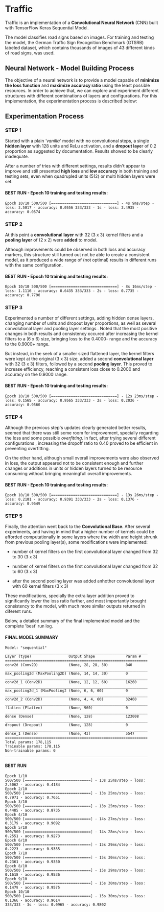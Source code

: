 
# Traffic
Traffic is an implementation of a **Convolutional Neural Network** (CNN) built with TensorFlow Keras Sequential Model.

The model classifies road signs based on images. For training and testing the model, the German Traffic Sign Recognition Benchmark (GTSRB) labeled dataset, which contains thousands of images of 43 different kinds of road signs, was used.

## Neural Network - Model Building Process
The objective of a neural network is to provide a model capable of **minimize the loss function** and **maximize accuracy ratio** using the least possible resources. In order to achieve that, we can explore and experiment different structures with different combinations of layers and configurations. For this implementation, the experimentation process is described below:

## Experimentation Process 
### STEP 1
Started with a plain *'vanilla'* model with no convolutional steps, a single **hidden layer** with 128 units and ReLu activation, and a **dropout laye**r of 0.2 proportion as suggested by documentation. Results showed to be clearly inadequate.

After a number of tries with different settings, results didn't appear to improve and still presented **high loss** and **low accuracy** in both training and testing sets, even when quadrupled units (512) or multi hidden layers were set.

#### BEST RUN - Epoch 10 training and testing results: 

`Epoch 10/10
500/500 [==============================] - 4s 9ms/step - loss: 3.5017 - accuracy: 0.0556
333/333 - 1s - loss: 3.4935 - accuracy: 0.0574`


### STEP 2
At this point a **convolutional layer** with 32 (3 x 3) kernel filters and a **pooling layer** of (2 x 2) were **added** to model. 

Although improvements could be observed in both loss and accuracy markers, this structure still turned out not be able to create a consistent model, as it produced a wide range of (not optimal) results in different runs with the same configuration.

#### BEST RUN - Epoch 10 training and testing results:
`Epoch 10/10
500/500 [==============================] - 8s 16ms/step - loss: 1.1116 - accuracy: 0.6435
333/333 - 2s - loss: 0.7735 - accuracy: 0.7790`

### STEP 3
Experimented a number of different settings, adding hidden dense layers, changing number of units and dropout layer proportions, as well as several convolutional layer and pooling layer settings . Noted that the most positive changes in both results and consistency occured after increasing the kernel filters to a (6 x 6) size, bringing loss to the 0.4000- range and the accuracy to the 0.9000+ range.

But instead, in the seek of a smaller sized flattened layer, the kernel filters were kept at the original (3 x 3) size, added a second **convolutional layer** with 32 (3 x 3) filters, followed by a second **pooling layer**. This proved to increase efficiency, reaching a consistent loss close to 0.2000 and accuracy on the 0.9000 range.

#### BEST RUN - Epoch 10 training and testing results:
`Epoch 10/10
500/500 [==============================] - 12s 23ms/step - loss: 0.1565 - accuracy: 0.9565
333/333 - 2s - loss: 0.2036 - accuracy: 0.9560`

### STEP 4
Although the previous step's updates clearly generated better results, seemed that there was still some room for improvement, specially regarding the loss and some possible *overfitting*. In fact, after trying several different configurations , increasing the dropoff ratio to 0.40 proved to be efficient in preventing overfitting.

On the other hand, although small overall improvements were also observed in loss, the output appeared not to be consistent enough and further changes or additions in units or hidden layers turned to be resource consuming without bringing meaningfull overall improvements.

#### BEST RUN - Epoch 10 training and testing results:
`
Epoch 10/10
500/500 [==============================] - 13s 26ms/step - loss: 0.2101 - accuracy: 0.9391
333/333 - 2s - loss: 0.1376 - accuracy: 0.9649
`

### STEP 5

Finally, the attention went back to the **Convolutional Base**. After several experiments, and having in mind that a higher number of kernels could be afforded computationally in some layers where the width and height shrunk from previous pooling layer(s), some modifications were implemented:

- number of kernel filters on the first convolutional layer changed from 32 to 30 (3 x 3)

- number of kernel filters on the first convolutional layer changed from 32 to 60 (3 x 3)

- after the second pooling layer was added anhother convolutional layer with 60 kernel filters (3 x 3)

These modifications, specially the extra layer addition proved to significantly lower the loss ratio further, and most importantly brought consistency to the model, with much more similar outputs returned in diferent runs.

Below, a detailed summary of the final implemented model and the complete 'best' run log.

#### FINAL MODEL SUMMARY

```
Model: "sequential"
_________________________________________________________________
Layer (type)                 Output Shape              Param #   
=================================================================
conv2d (Conv2D)              (None, 28, 28, 30)        840       
_________________________________________________________________
max_pooling2d (MaxPooling2D) (None, 14, 14, 30)        0         
_________________________________________________________________
conv2d_1 (Conv2D)            (None, 12, 12, 60)        16260     
_________________________________________________________________
max_pooling2d_1 (MaxPooling2 (None, 6, 6, 60)          0         
_________________________________________________________________
conv2d_2 (Conv2D)            (None, 4, 4, 60)          32460     
_________________________________________________________________
flatten (Flatten)            (None, 960)               0         
_________________________________________________________________
dense (Dense)                (None, 128)               123008    
_________________________________________________________________
dropout (Dropout)            (None, 128)               0         
_________________________________________________________________
dense_1 (Dense)              (None, 43)                5547      
=================================================================
Total params: 178,115
Trainable params: 178,115
Non-trainable params: 0
_________________________________________________________________
```

#### BEST RUN
```
Epoch 1/10
500/500 [==============================] - 13s 25ms/step - loss: 2.5062 - accuracy: 0.4184
Epoch 2/10
500/500 [==============================] - 13s 25ms/step - loss: 0.7971 - accuracy: 0.7651
Epoch 3/10
500/500 [==============================] - 13s 25ms/step - loss: 0.4485 - accuracy: 0.8735
Epoch 4/10
500/500 [==============================] - 14s 27ms/step - loss: 0.3179 - accuracy: 0.9092
Epoch 5/10
500/500 [==============================] - 14s 28ms/step - loss: 0.2551 - accuracy: 0.9273
Epoch 6/10
500/500 [==============================] - 15s 29ms/step - loss: 0.2223 - accuracy: 0.9355
Epoch 7/10
500/500 [==============================] - 15s 30ms/step - loss: 0.2361 - accuracy: 0.9350
Epoch 8/10
500/500 [==============================] - 15s 29ms/step - loss: 0.1618 - accuracy: 0.9536
Epoch 9/10
500/500 [==============================] - 15s 30ms/step - loss: 0.1479 - accuracy: 0.9575
Epoch 10/10
500/500 [==============================] - 15s 30ms/step - loss: 0.1366 - accuracy: 0.9614
333/333 - 3s - loss: 0.0965 - accuracy: 0.9802
```
